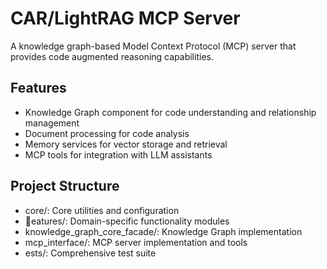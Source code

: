 # CAR/LightRAG MCP Server

A knowledge graph-based Model Context Protocol (MCP) server that provides code augmented reasoning capabilities.

## Features

- Knowledge Graph component for code understanding and relationship management
- Document processing for code analysis
- Memory services for vector storage and retrieval
- MCP tools for integration with LLM assistants

## Project Structure

- core/: Core utilities and configuration
- eatures/: Domain-specific functionality modules
- knowledge_graph_core_facade/: Knowledge Graph implementation
- mcp_interface/: MCP server implementation and tools
- 	ests/: Comprehensive test suite

